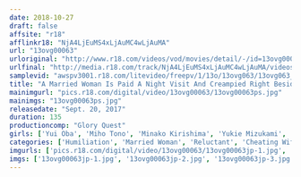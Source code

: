 ```yaml
---
date: 2018-10-27
draft: false
affsite: "r18"
afflinkr18: "NjA4LjEuMS4xLjAuMC4wLjAuMA"
url: "13ovg00063"
urloriginal: "http://www.r18.com/videos/vod/movies/detail/-/id=13ovg00063"
urlfinal: "http://media.r18.com/track/NjA4LjEuMS4xLjAuMC4wLjAuMA/videos/vod/movies/detail/-/id=13ovg00063"
samplevid: "awspv3001.r18.com/litevideo/freepv/1/13o/13ovg063/13ovg063_dmb_w.mp4"
title: "A Married Woman Is Paid A Night Visit And Creampied Right Beside Her Husband As She Tries To Keep Quiet 9"
mainimgurl: "pics.r18.com/digital/video/13ovg00063/13ovg00063ps.jpg"
mainimgs: "13ovg00063ps.jpg"
releasedate: "Sept. 20, 2017"
duration: 135
productioncomp: "Glory Quest"
girls: ['Yui Oba', 'Miho Tono', 'Minako Kirishima', 'Yukie Mizukami', 'Yuna Takase']
categories: ['Humiliation', 'Married Woman', 'Reluctant', 'Cheating Wife', 'Creampie', 'Hi-Def']
imgurls: ['pics.r18.com/digital/video/13ovg00063/13ovg00063jp-1.jpg', 'pics.r18.com/digital/video/13ovg00063/13ovg00063jp-2.jpg', 'pics.r18.com/digital/video/13ovg00063/13ovg00063jp-3.jpg', 'pics.r18.com/digital/video/13ovg00063/13ovg00063jp-4.jpg', 'pics.r18.com/digital/video/13ovg00063/13ovg00063jp-5.jpg', 'pics.r18.com/digital/video/13ovg00063/13ovg00063jp-6.jpg', 'pics.r18.com/digital/video/13ovg00063/13ovg00063jp-7.jpg', 'pics.r18.com/digital/video/13ovg00063/13ovg00063jp-8.jpg', 'pics.r18.com/digital/video/13ovg00063/13ovg00063jp-9.jpg', 'pics.r18.com/digital/video/13ovg00063/13ovg00063jp-10.jpg', 'pics.r18.com/digital/video/13ovg00063/13ovg00063jp-11.jpg', 'pics.r18.com/digital/video/13ovg00063/13ovg00063jp-12.jpg', 'pics.r18.com/digital/video/13ovg00063/13ovg00063jp-13.jpg', 'pics.r18.com/digital/video/13ovg00063/13ovg00063jp-14.jpg', 'pics.r18.com/digital/video/13ovg00063/13ovg00063jp-15.jpg', 'pics.r18.com/digital/video/13ovg00063/13ovg00063jp-16.jpg', 'pics.r18.com/digital/video/13ovg00063/13ovg00063jp-17.jpg', 'pics.r18.com/digital/video/13ovg00063/13ovg00063jp-18.jpg', 'pics.r18.com/digital/video/13ovg00063/13ovg00063jp-19.jpg', 'pics.r18.com/digital/video/13ovg00063/13ovg00063jp-20.jpg']
imgs: ['13ovg00063jp-1.jpg', '13ovg00063jp-2.jpg', '13ovg00063jp-3.jpg', '13ovg00063jp-4.jpg', '13ovg00063jp-5.jpg', '13ovg00063jp-6.jpg', '13ovg00063jp-7.jpg', '13ovg00063jp-8.jpg', '13ovg00063jp-9.jpg', '13ovg00063jp-10.jpg', '13ovg00063jp-11.jpg', '13ovg00063jp-12.jpg', '13ovg00063jp-13.jpg', '13ovg00063jp-14.jpg', '13ovg00063jp-15.jpg', '13ovg00063jp-16.jpg', '13ovg00063jp-17.jpg', '13ovg00063jp-18.jpg', '13ovg00063jp-19.jpg', '13ovg00063jp-20.jpg']
---
```

